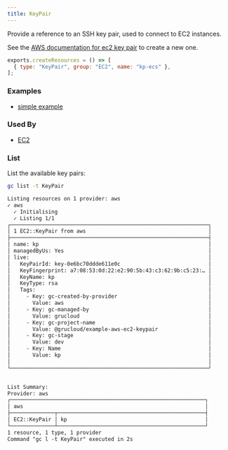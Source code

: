 ```yaml
---
title: KeyPair
---
```


Provide a reference to an SSH key pair, used to connect to EC2 instances.

See the [AWS documentation for ec2 key pair](https://docs.aws.amazon.com/AWSEC2/latest/UserGuide/ec2-key-pairs.html) to create a new one.

```js
exports.createResources = () => [
  { type: "KeyPair", group: "EC2", name: "kp-ecs" },
];
```

### Examples

- [simple example](https://github.com/grucloud/grucloud/blob/main/examples/aws/ec2/keyPair/iac.js#L10)

### Used By

- [EC2](./Instance.md)

### List

List the available key pairs:

```bash
gc list -t KeyPair
```

```txt
Listing resources on 1 provider: aws
✓ aws
  ✓ Initialising
  ✓ Listing 1/1
┌───────────────────────────────────────────────────────────────┐
│ 1 EC2::KeyPair from aws                                       │
├───────────────────────────────────────────────────────────────┤
│ name: kp                                                      │
│ managedByUs: Yes                                              │
│ live:                                                         │
│   KeyPairId: key-0e6bc70ddde611e0c                            │
│   KeyFingerprint: a7:08:53:0d:22:e2:90:5b:43:c3:62:9b:c5:23:… │
│   KeyName: kp                                                 │
│   KeyType: rsa                                                │
│   Tags:                                                       │
│     - Key: gc-created-by-provider                             │
│       Value: aws                                              │
│     - Key: gc-managed-by                                      │
│       Value: grucloud                                         │
│     - Key: gc-project-name                                    │
│       Value: @grucloud/example-aws-ec2-keypair                │
│     - Key: gc-stage                                           │
│       Value: dev                                              │
│     - Key: Name                                               │
│       Value: kp                                               │
│                                                               │
└───────────────────────────────────────────────────────────────┘


List Summary:
Provider: aws
┌──────────────────────────────────────────────────────────────┐
│ aws                                                          │
├──────────────┬───────────────────────────────────────────────┤
│ EC2::KeyPair │ kp                                            │
└──────────────┴───────────────────────────────────────────────┘
1 resource, 1 type, 1 provider
Command "gc l -t KeyPair" executed in 2s
```
